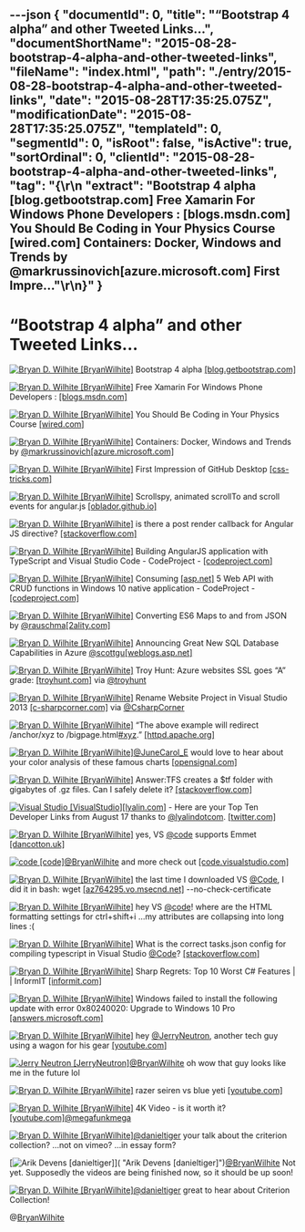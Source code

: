 ---json
{
  "documentId": 0,
  "title": "“Bootstrap 4 alpha” and other Tweeted Links…",
  "documentShortName": "2015-08-28-bootstrap-4-alpha-and-other-tweeted-links",
  "fileName": "index.html",
  "path": "./entry/2015-08-28-bootstrap-4-alpha-and-other-tweeted-links",
  "date": "2015-08-28T17:35:25.075Z",
  "modificationDate": "2015-08-28T17:35:25.075Z",
  "templateId": 0,
  "segmentId": 0,
  "isRoot": false,
  "isActive": true,
  "sortOrdinal": 0,
  "clientId": "2015-08-28-bootstrap-4-alpha-and-other-tweeted-links",
  "tag": "{\r\n  \"extract\": \"Bootstrap 4 alpha [blog.getbootstrap.com]  Free Xamarin For Windows Phone Developers : [blogs.msdn.com]  You Should Be Coding in Your Physics Course [wired.com]  Containers: Docker, Windows and Trends by @markrussinovich[azure.microsoft.com]  First Impre...\"\r\n}"
}
---

# “Bootstrap 4 alpha” and other Tweeted Links…

[<img alt="Bryan D. Wilhite [BryanWilhite]" src="https://songhay.blob.core.windows.net/shared-social-twitter/BryanWilhite.jpeg">](http://t.co/UNdqV0Z1zz "Bryan D. Wilhite [BryanWilhite]") Bootstrap 4 alpha [[blog.getbootstrap.com]](http://blog.getbootstrap.com/2015/08/19/bootstrap-4-alpha/)

[<img alt="Bryan D. Wilhite [BryanWilhite]" src="https://songhay.blob.core.windows.net/shared-social-twitter/BryanWilhite.jpeg">](http://t.co/UNdqV0Z1zz "Bryan D. Wilhite [BryanWilhite]") Free Xamarin For Windows Phone Developers : [[blogs.msdn.com]](http://blogs.msdn.com/b/quick_thoughts/archive/2015/08/17/free-xamarin-for-windows-phone-developers.aspx)

[<img alt="Bryan D. Wilhite [BryanWilhite]" src="https://songhay.blob.core.windows.net/shared-social-twitter/BryanWilhite.jpeg">](http://t.co/UNdqV0Z1zz "Bryan D. Wilhite [BryanWilhite]") You Should Be Coding in Your Physics Course [[wired.com]](http://www.wired.com/2015/08/coding-physics-course/)

[<img alt="Bryan D. Wilhite [BryanWilhite]" src="https://songhay.blob.core.windows.net/shared-social-twitter/BryanWilhite.jpeg">](http://t.co/UNdqV0Z1zz "Bryan D. Wilhite [BryanWilhite]") Containers: Docker, Windows and Trends by [@markrussinovich](http://twitter.com/markrussinovich)[[azure.microsoft.com]](http://azure.microsoft.com/en-us/blog/containers-docker-windows-and-trends/)

[<img alt="Bryan D. Wilhite [BryanWilhite]" src="https://songhay.blob.core.windows.net/shared-social-twitter/BryanWilhite.jpeg">](http://t.co/UNdqV0Z1zz "Bryan D. Wilhite [BryanWilhite]") First Impression of GitHub Desktop [[css-tricks.com]](https://css-tricks.com/first-impression-of-github-desktop/)

[<img alt="Bryan D. Wilhite [BryanWilhite]" src="https://songhay.blob.core.windows.net/shared-social-twitter/BryanWilhite.jpeg">](http://t.co/UNdqV0Z1zz "Bryan D. Wilhite [BryanWilhite]") Scrollspy, animated scrollTo and scroll events for angular.js [[oblador.github.io]](http://oblador.github.io/angular-scroll/)

[<img alt="Bryan D. Wilhite [BryanWilhite]" src="https://songhay.blob.core.windows.net/shared-social-twitter/BryanWilhite.jpeg">](http://t.co/UNdqV0Z1zz "Bryan D. Wilhite [BryanWilhite]") is there a post render callback for Angular JS directive? [[stackoverflow.com]](http://stackoverflow.com/questions/11125078/is-there-a-post-render-callback-for-angular-js-directive?stw=2)

[<img alt="Bryan D. Wilhite [BryanWilhite]" src="https://songhay.blob.core.windows.net/shared-social-twitter/BryanWilhite.jpeg">](http://t.co/UNdqV0Z1zz "Bryan D. Wilhite [BryanWilhite]") Building AngularJS application with TypeScript and Visual Studio Code - CodeProject - [[codeproject.com]](http://www.codeproject.com/Articles/1019920/Building-AngularJS-application-with-TypeScript-and)

[<img alt="Bryan D. Wilhite [BryanWilhite]" src="https://songhay.blob.core.windows.net/shared-social-twitter/BryanWilhite.jpeg">](http://t.co/UNdqV0Z1zz "Bryan D. Wilhite [BryanWilhite]") Consuming [[asp.net]](http://www.asp.net/) 5 Web API with CRUD functions in Windows 10 native application - CodeProject - [[codeproject.com]](http://www.codeproject.com/Articles/1018082/Consuming-ASP-NET-Web-API-with-CRUD-functions-in)

[<img alt="Bryan D. Wilhite [BryanWilhite]" src="https://songhay.blob.core.windows.net/shared-social-twitter/BryanWilhite.jpeg">](http://t.co/UNdqV0Z1zz "Bryan D. Wilhite [BryanWilhite]") Converting ES6 Maps to and from JSON by [@rauschma](http://twitter.com/rauschma)[[2ality.com]](http://www.2ality.com/2015/08/es6-map-json.html)

[<img alt="Bryan D. Wilhite [BryanWilhite]" src="https://songhay.blob.core.windows.net/shared-social-twitter/BryanWilhite.jpeg">](http://t.co/UNdqV0Z1zz "Bryan D. Wilhite [BryanWilhite]") Announcing Great New SQL Database Capabilities in Azure [@scottgu](http://twitter.com/scottgu)[[weblogs.asp.net]](http://weblogs.asp.net/scottgu/announcing-great-new-sql-database-capabilities-in-azure)

[<img alt="Bryan D. Wilhite [BryanWilhite]" src="https://songhay.blob.core.windows.net/shared-social-twitter/BryanWilhite.jpeg">](http://t.co/UNdqV0Z1zz "Bryan D. Wilhite [BryanWilhite]") Troy Hunt: Azure websites SSL goes “A” grade: [[troyhunt.com]](http://www.troyhunt.com/2015/08/azure-websites-ssl-goes-grade.html#.VdIV3WSR6YQ.twitter) via [@troyhunt](http://twitter.com/troyhunt)

[<img alt="Bryan D. Wilhite [BryanWilhite]" src="https://songhay.blob.core.windows.net/shared-social-twitter/BryanWilhite.jpeg">](http://t.co/UNdqV0Z1zz "Bryan D. Wilhite [BryanWilhite]") Rename Website Project in Visual Studio 2013 [[c-sharpcorner.com]](http://www.c-sharpcorner.com/Blogs/46334/) via [@CsharpCorner](http://twitter.com/CsharpCorner)

[<img alt="Bryan D. Wilhite [BryanWilhite]" src="https://songhay.blob.core.windows.net/shared-social-twitter/BryanWilhite.jpeg">](http://t.co/UNdqV0Z1zz "Bryan D. Wilhite [BryanWilhite]") “The above example will redirect /anchor/xyz to /bigpage.html[#xyz](http://search.twitter.com/search?q=%23xyz).” [[httpd.apache.org]](http://httpd.apache.org/docs/2.4/rewrite/flags.html)

[<img alt="Bryan D. Wilhite [BryanWilhite]" src="https://songhay.blob.core.windows.net/shared-social-twitter/BryanWilhite.jpeg">](http://t.co/UNdqV0Z1zz "Bryan D. Wilhite [BryanWilhite]")[@JuneCarol_E](http://twitter.com/JuneCarol_E) would love to hear about your color analysis of these famous charts [[opensignal.com]](http://opensignal.com/reports/2014/android-fragmentation/)

[<img alt="Bryan D. Wilhite [BryanWilhite]" src="https://songhay.blob.core.windows.net/shared-social-twitter/BryanWilhite.jpeg">](http://t.co/UNdqV0Z1zz "Bryan D. Wilhite [BryanWilhite]") Answer:TFS creates a $tf folder with gigabytes of .gz files. Can I safely delete it? [[stackoverflow.com]](http://stackoverflow.com/questions/23825021/tfs-creates-a-tf-folder-with-gigabytes-of-gz-files-can-i-safely-delete-it/23825362?stw=2#23825362)

[<img alt="Visual Studio [VisualStudio]" src="https://songhay.blob.core.windows.net/shared-social-twitter/VisualStudio.png">](http://t.co/OqnL9IGcUY "Visual Studio [VisualStudio]")[[lyalin.com]](http://www.lyalin.com/2015/08/17/visual-studio-developer-top-ten-for-august-17th-2015/) - Here are your Top Ten Developer Links from August 17 thanks to [@lyalindotcom](http://twitter.com/lyalindotcom). [[twitter.com]](https://twitter.com/VisualStudio/status/633826194652315649/photo/1)

[<img alt="Bryan D. Wilhite [BryanWilhite]" src="https://songhay.blob.core.windows.net/shared-social-twitter/BryanWilhite.jpeg">](http://t.co/UNdqV0Z1zz "Bryan D. Wilhite [BryanWilhite]") yes, VS [@code](http://twitter.com/code) supports Emmet [[dancotton.uk]](http://dancotton.uk/blog/visual-studio-code-intellisense)

[<img alt="code [code]" src="https://songhay.blob.core.windows.net/shared-social-twitter/code.png">](http://t.co/MKVKzC9vu1 "code [code]")[@BryanWilhite](http://twitter.com/BryanWilhite) and more check out [[code.visualstudio.com]](https://code.visualstudio.com/Docs/languages/markdown)

[<img alt="Bryan D. Wilhite [BryanWilhite]" src="https://songhay.blob.core.windows.net/shared-social-twitter/BryanWilhite.jpeg">](http://t.co/UNdqV0Z1zz "Bryan D. Wilhite [BryanWilhite]") the last time I downloaded VS [@Code](http://twitter.com/Code), I did it in bash: wget [[az764295.vo.msecnd.net]](https://az764295.vo.msecnd.net/public/0.7.0/VSCode-linux-ia32.zip) --no-check-certificate

[<img alt="Bryan D. Wilhite [BryanWilhite]" src="https://songhay.blob.core.windows.net/shared-social-twitter/BryanWilhite.jpeg">](http://t.co/UNdqV0Z1zz "Bryan D. Wilhite [BryanWilhite]") hey VS [@code](http://twitter.com/code)! where are the HTML formatting settings for ctrl+shift+i ...my attributes are collapsing into long lines :(

[<img alt="Bryan D. Wilhite [BryanWilhite]" src="https://songhay.blob.core.windows.net/shared-social-twitter/BryanWilhite.jpeg">](http://t.co/UNdqV0Z1zz "Bryan D. Wilhite [BryanWilhite]") What is the correct tasks.json config for compiling typescript in Visual Studio [@Code](http://twitter.com/Code)? [[stackoverflow.com]](http://stackoverflow.com/questions/30892945/what-is-the-correct-tasks-json-config-for-compiling-typescript-in-visual-studio?stw=2)

[<img alt="Bryan D. Wilhite [BryanWilhite]" src="https://songhay.blob.core.windows.net/shared-social-twitter/BryanWilhite.jpeg">](http://t.co/UNdqV0Z1zz "Bryan D. Wilhite [BryanWilhite]") Sharp Regrets: Top 10 Worst C# Features | | InformIT [[informit.com]](http://www.informit.com/articles/article.aspx?p=2425867#.VdS8lhi6nCc.twitter)

[<img alt="Bryan D. Wilhite [BryanWilhite]" src="https://songhay.blob.core.windows.net/shared-social-twitter/BryanWilhite.jpeg">](http://t.co/UNdqV0Z1zz "Bryan D. Wilhite [BryanWilhite]") Windows failed to install the following update with error 0x80240020: Upgrade to Windows 10 Pro [[answers.microsoft.com]](http://answers.microsoft.com/en-us/windows/forum/windows_10-win_upgrade/windows-failed-to-install-the-following-update/73ca4fd9-5847-49f2-be89-2ea7c8d3d04e?auth=1)

[<img alt="Bryan D. Wilhite [BryanWilhite]" src="https://songhay.blob.core.windows.net/shared-social-twitter/BryanWilhite.jpeg">](http://t.co/UNdqV0Z1zz "Bryan D. Wilhite [BryanWilhite]") hey [@JerryNeutron](http://twitter.com/JerryNeutron), another tech guy using a wagon for his gear [[youtube.com]](https://www.youtube.com/watch?v=L15_1rr4H74)

[<img alt="Jerry Neutron [JerryNeutron]" src="https://songhay.blob.core.windows.net/shared-social-twitter/JerryNeutron.jpeg">](http://t.co/qU9Zl3d3yf "Jerry Neutron [JerryNeutron]")[@BryanWilhite](http://twitter.com/BryanWilhite) oh wow that guy looks like me in the future lol

[<img alt="Bryan D. Wilhite [BryanWilhite]" src="https://songhay.blob.core.windows.net/shared-social-twitter/BryanWilhite.jpeg">](http://t.co/UNdqV0Z1zz "Bryan D. Wilhite [BryanWilhite]") razer seiren vs blue yeti [[youtube.com]](https://www.youtube.com/watch?v=HkUOOvoH9e4)

[<img alt="Bryan D. Wilhite [BryanWilhite]" src="https://songhay.blob.core.windows.net/shared-social-twitter/BryanWilhite.jpeg">](http://t.co/UNdqV0Z1zz "Bryan D. Wilhite [BryanWilhite]") 4K Video - is it worth it? [[youtube.com]](https://www.youtube.com/watch?v=3NFmpJNvd4k&feature=youtu.be)[@megafunkmega](http://twitter.com/megafunkmega)

[<img alt="Bryan D. Wilhite [BryanWilhite]" src="https://songhay.blob.core.windows.net/shared-social-twitter/BryanWilhite.jpeg">](http://t.co/UNdqV0Z1zz "Bryan D. Wilhite [BryanWilhite]")[@danieltiger](http://twitter.com/danieltiger) your talk about the criterion collection? ...not on vimeo? ...in essay form?

[<img alt="Arik Devens [danieltiger]" src="https://songhay.blob.core.windows.net/shared-social-twitter/danieltiger.jpeg">]( "Arik Devens [danieltiger]")[@BryanWilhite](http://twitter.com/BryanWilhite) Not yet. Supposedly the videos are being finished now, so it should be up soon!

[<img alt="Bryan D. Wilhite [BryanWilhite]" src="https://songhay.blob.core.windows.net/shared-social-twitter/BryanWilhite.jpeg">](http://t.co/UNdqV0Z1zz "Bryan D. Wilhite [BryanWilhite]")[@danieltiger](http://twitter.com/danieltiger) great to hear about Criterion Collection!

@[BryanWilhite](https://twitter.com/BryanWilhite)

